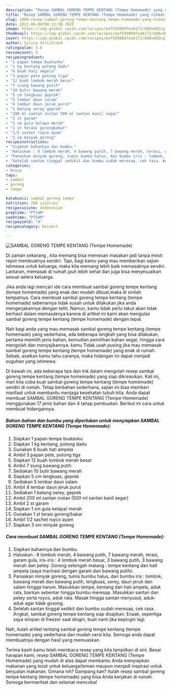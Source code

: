 ```yaml
---
description: "Resep SAMBAL GORENG TEMPE KENTANG (Tempe Homemade) yang nikmat Untuk Jualan"
title: "Resep SAMBAL GORENG TEMPE KENTANG (Tempe Homemade) yang nikmat Untuk Jualan"
slug: 1098-resep-sambal-goreng-tempe-kentang-tempe-homemade-yang-nikmat-untuk-jualan
date: 2021-06-04T00:13:58.782Z
image: https://img-global.cpcdn.com/recipes/eef939060fea6172/680x482cq70/sambal-goreng-tempe-kentang-tempe-homemade-foto-resep-utama.jpg
thumbnail: https://img-global.cpcdn.com/recipes/eef939060fea6172/680x482cq70/sambal-goreng-tempe-kentang-tempe-homemade-foto-resep-utama.jpg
cover: https://img-global.cpcdn.com/recipes/eef939060fea6172/680x482cq70/sambal-goreng-tempe-kentang-tempe-homemade-foto-resep-utama.jpg
author: Sylvia Strickland
ratingvalue: 3.6
reviewcount: 3
recipeingredient:
- "1 papan tempe buatanku"
- "1 kg kentang potong dadu"
- "6 buah hati ampela"
- "3 papan pete potong tiga"
- "12 buah lombok merah besar"
- "7 siung bawang putih"
- "10 butir bawang merah"
- "5 cm lengkuas geprek"
- "5 lembar daun salam"
- "4 lembar daun jeruk purut"
- "1 batang serey geprek"
- "200 ml santan instan 500 ml santan kanil segar"
- "2 st garam"
- "1 sm gula kelapa merah"
- "1 st terasi gorengbakar"
- "1/2 sachet royco ayam"
- "3 sm minyak goreng"
recipeinstructions:
- "Siapkan bahannya dan bumbu."
- "Haluskan : 8 lombok merah, 4 bawang putih, 7 bawang merah, terasi, garam gula, iris-iris : 4 lombok merah besar, 3 bawang putih, 3 bawang merah dan petey. Goreng setengah matang : tempe kentang dan hati ampela (saya marinasi dengan garam dan bawang putih)."
- "Panaskan minyak goreng, tumis bumbu halus, dan bumbu iris : lombok, bawang merah dan bawang putih, lengkuas, serey, daun jeruk dan salam hingga harum. Masukkan tempe, kentang dan hati ampela, aduk rata, biarkan sebentar hingga bumbu meresap. Masukkan santan dan petey serta royco, aduk rata. Masak hingga santan menyusut, aduk-aduk agar tidak gosong."
- "Setelah santan tinggal sedikit dan bumbu sudah meresap, cek rasa. Angkat, sambal goreng tempe kentang siap disajikan. Enaak, sepertiga saya simpan di freezer saat dingin, buat nanti jika kepingin lagi."
categories:
- Resep
tags:
- sambal
- goreng
- tempe

katakunci: sambal goreng tempe 
nutrition: 268 calories
recipecuisine: Indonesian
preptime: "PT14M"
cooktime: "PT54M"
recipeyield: "4"
recipecategory: Dessert

---
```



![SAMBAL GORENG TEMPE KENTANG (Tempe Homemade)](https://img-global.cpcdn.com/recipes/eef939060fea6172/680x482cq70/sambal-goreng-tempe-kentang-tempe-homemade-foto-resep-utama.jpg)

Di zaman  sekarang , kita memang bisa memesan masakan jadi tanpa mesti repot membuatnya sendiri. Tapi, bagi kamu yang mau memberikan sajian istimewa untuk keluarga, maka kita memang lebih baik memasaknya sendiri. Lantaran, memasak di rumah jauh lebih sehat dan juga bisa menyesuaikan sesuai selera keluarga.

Jika anda lagi mencari ide cara membuat sambal goreng tempe kentang (tempe homemade) yang enak dan mudah dibuat,maka di sinilah tempatnya. Cara membuat sambal goreng tempe kentang (tempe homemade)  sebenarnya tidak susah untuk dilakukan jika anda mengerjakannya dengan teliti. Namun, kamu tidak perlu takut akan tidak berhasil dalam memasaknya 
karena di artikel ini kami akan mengulas sambal goreng tempe kentang (tempe homemade) dengan tepat.  



Nah bagi anda yang mau memasak sambal goreng tempe kentang (tempe homemade) yang sederhana, ada beberapa langkah yang bisa dilakukan, pertama memilih jenis bahan, kemudian pemilihan bahan segar, hingga cara mengolah dan menyajikannya. kamu Tidak usah pusing jika mau memasak sambal goreng tempe kentang (tempe homemade) yang enak di rumah. Sebab, asalkan kamu  tahu caranya, maka hidangan ini dapat menjadi suguhan yang istimewa.

Di bawah ini, ada beberapa tips dan trik dalam mengolah resep sambal goreng tempe kentang (tempe homemade) yang siap dikreasikan. Kali ini, mari kita coba buat sambal goreng tempe kentang (tempe homemade) sendiri di rumah. Tetap berbahan sederhana, sajian ini bisa memberi manfaat untuk membantu menjaga kesehatan tubuh kita. Anda dapat membuat SAMBAL GORENG TEMPE KENTANG (Tempe Homemade) menggunakan 17 jenis bahan dan 4 tahap pembuatan. Berikut ini cara untuk membuat hidangannya.

<!--inarticleads1-->

##### Bahan-bahan dan bumbu yang diperlukan untuk menyiapkan SAMBAL GORENG TEMPE KENTANG (Tempe Homemade):

1. Siapkan 1 papan tempe buatanku
1. Siapkan 1 kg kentang, potong dadu
1. Gunakan 6 buah hati ampela
1. Ambil 3 papan pete, potong tiga
1. Siapkan 12 buah lombok merah besar
1. Ambil 7 siung bawang putih
1. Sediakan 10 butir bawang merah
1. Siapkan 5 cm lengkuas, geprek
1. Sediakan 5 lembar daun salam
1. Ambil 4 lembar daun jeruk purut
1. Sediakan 1 batang serey, geprek
1. Ambil 200 ml santan instan (500 ml santan kanil segar)
1. Ambil 2 st garam
1. Siapkan 1 sm gula kelapa/ merah
1. Gunakan 1 st terasi goreng/bakar
1. Ambil 1/2 sachet royco ayam
1. Siapkan 3 sm minyak goreng




<!--inarticleads2-->

##### Cara membuat SAMBAL GORENG TEMPE KENTANG (Tempe Homemade):

1. Siapkan bahannya dan bumbu.
1. Haluskan : 8 lombok merah, 4 bawang putih, 7 bawang merah, terasi, garam gula, iris-iris : 4 lombok merah besar, 3 bawang putih, 3 bawang merah dan petey. Goreng setengah matang : tempe kentang dan hati ampela (saya marinasi dengan garam dan bawang putih).
1. Panaskan minyak goreng, tumis bumbu halus, dan bumbu iris : lombok, bawang merah dan bawang putih, lengkuas, serey, daun jeruk dan salam hingga harum. Masukkan tempe, kentang dan hati ampela, aduk rata, biarkan sebentar hingga bumbu meresap. Masukkan santan dan petey serta royco, aduk rata. Masak hingga santan menyusut, aduk-aduk agar tidak gosong.
1. Setelah santan tinggal sedikit dan bumbu sudah meresap, cek rasa. Angkat, sambal goreng tempe kentang siap disajikan. Enaak, sepertiga saya simpan di freezer saat dingin, buat nanti jika kepingin lagi.




Nah, itulah artikel tentang  sambal goreng tempe kentang (tempe homemade)  yang sederhana dan mudah versi kita. Semoga anda dapat membuatnya dengan hasil yang memuaskan. 

Terima kasih kamu telah membaca resep yang kita tampilkan di sini. Besar harapan kami, resep  SAMBAL GORENG TEMPE KENTANG (Tempe Homemade) yang mudah di atas dapat membantu Anda menyiapkan makanan yang lezat untuk keluarga/teman maupun menjadi inspirasi untuk berjualan makanan. Gimana nih? Gampang kan? Itulah resep sambal goreng tempe kentang (tempe homemade) yang bisa Anda kerjakan di rumah. Semoga bermanfaat dan selamat mencoba!

